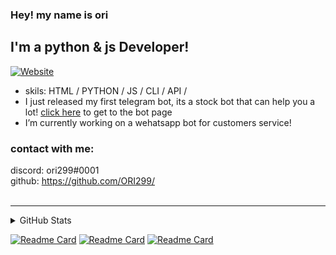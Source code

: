 
### Hey! my name is ori




## I'm a python & js Developer! 
[![Website](https://img.shields.io/website?label=stock-bot&style=for-the-badge&url=https://www.t.me/AStocksBot)](https://www.t.me/AStocksBot)

- skils: HTML / PYTHON / JS / CLI / API / 
- I just released my first telegram bot, its a stock bot that can help you a lot! [click here](https://github.com/ORI299/telegram-AStockBot) to get to the bot page
- I’m currently working on a wehatsapp bot for customers service!



### contact with me:

discord: ori299#0001  
github: https://github.com/ORI299/  
<br />


---



<details>
  <summary>GitHub Stats</summary>

  ![ori299's GitHub stats](https://github-readme-stats.vercel.app/api?username=ori299&hide=contribs,prs&theme=radical)
  
  
  ---
</details>




[![Readme Card](https://github-readme-stats.vercel.app/api/pin/?username=ori299&repo=telegram-AStockBot&show_icons=true)](https://github.com/ORI299/telegram-AStockBot)
[![Readme Card](https://github-readme-stats.vercel.app/api/pin/?username=ori299&repo=UrlShorter&show_icons=true)](https://github.com/ORI299/UrlShorter)
[![Readme Card](https://github-readme-stats.vercel.app/api/pin/?username=ori299&repo=dis-tools&show_icons=true)](https://github.com/ORI299/dis-tools)

  
  
